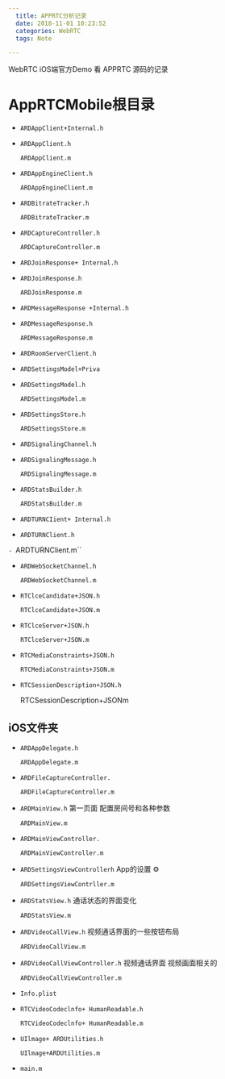 ```yaml
---
  title: APPRTC分析记录
  date: 2018-11-01 10:23:52
  categories: WebRTC
  tags: Note

---
```


  WebRTC iOS端官方Demo 看 APPRTC 源码的记录

  <!---more--->

  # AppRTCMobile根目录

  - `ARDAppClient+Internal.h`

  - `ARDAppClient.h`

    `ARDAppClient.m`

  - `ARDAppEngineClient.h`

    `ARDAppEngineClient.m`

  - `ARDBitrateTracker.h`

    `ARDBitrateTracker.m`

  - `ARDCaptureController.h`

    `ARDCaptureController.m`

  - `ARDJoinResponse+ Internal.h`

  - `ARDJoinResponse.h`

    `ARDJoinResponse.m`

  - `ARDMessageResponse +Internal.h`

  - `ARDMessageResponse.h`

    `ARDMessageResponse.m`

  - `ARDRoomServerClient.h`

  - `ARDSettingsModel+Priva`

  - `ARDSettingsModel.h`

    `ARDSettingsModel.m`

  - `ARDSettingsStore.h`

    `ARDSettingsStore.m`

  - `ARDSignalingChannel.h`

  - `ARDSignalingMessage.h`

    `ARDSignalingMessage.m`

  - `ARDStatsBuilder.h`

    `ARDStatsBuilder.m`

  - `ARDTURNCIient+ Internal.h`

  - `ARDTURNClient.h`

  `- `ARDTURNClient.m``

  - `ARDWebSocketChannel.h`

    `ARDWebSocketChannel.m`

  - `RTClceCandidate+JSON.h`

    `RTClceCandidate+JSON.m`

  - `RTClceServer+JSON.h`

    `RTClceServer+JSON.m`

  - `RTCMediaConstraints+JSON.h`

    `RTCMediaConstraints+JSON.m`

  - `RTCSessionDescription+JSON.h`

    RTCSessionDescription+JSONm

  ## iOS文件夹

  - `ARDAppDelegate.h`

    `ARDAppDelegate.m`

  - `ARDFileCaptureController.`

    `ARDFileCaptureController.m`

  - `ARDMainView.h` 第一页面 配置房间号和各种参数

    `ARDMainView.m`

  - `ARDMainViewController.`

    `ARDMainViewController.m`

  - `ARDSettingsViewControllerh`  App的设置 ⚙ 

    `ARDSettingsViewContrller.m`

  - `ARDStatsView.h`  通话状态的界面变化

    `ARDStatsView.m`

  - `ARDVideoCallView.h`  视频通话界面的一些按钮布局

    `ARDVideoCallView.m`

  - `ARDVideoCallViewController.h`  视频通话界面 视频画面相关的

    `ARDVideoCallViewController.m`

  - `Info.plist`

  - `RTCVideoCodeclnfo+ HumanReadable.h`

    `RTCVideoCodeclnfo+ HumanReadable.m`

  - `UIlmage+ ARDUtilities.h`

    `UIlmage+ARDUtilities.m`

  - `main.m` 
